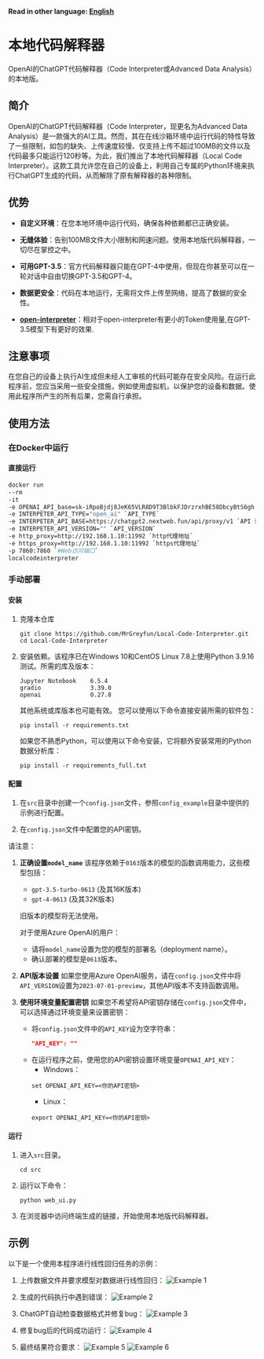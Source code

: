 **Read in other language: [English](README.md)**

# 本地代码解释器
OpenAI的ChatGPT代码解释器（Code Interpreter或Advanced Data Analysis）的本地版。

## 简介

OpenAI的ChatGPT代码解释器（Code Interpreter，现更名为Advanced Data Analysis）是一款强大的AI工具。然而，其在在线沙箱环境中运行代码的特性导致了一些限制，如包的缺失、上传速度较慢、仅支持上传不超过100MB的文件以及代码最多只能运行120秒等。为此，我们推出了本地代码解释器（Local Code Interpreter）。这款工具允许您在自己的设备上，利用自己专属的Python环境来执行ChatGPT生成的代码，从而解除了原有解释器的各种限制。

## 优势

- **自定义环境**：在您本地环境中运行代码，确保各种依赖都已正确安装。

- **无缝体验**：告别100MB文件大小限制和网速问题。使用本地版代码解释器，一切尽在掌控之中。

- **可用GPT-3.5**：官方代码解释器只能在GPT-4中使用，但现在你甚至可以在一轮对话中自由切换GPT-3.5和GPT-4。

- **数据更安全**：代码在本地运行，无需将文件上传至网络，提高了数据的安全性。

- **[open-interpreter](https://github.com/KillianLucas/open-interpreter/tree/main)**：相对于open-interpreter有更小的Token使用量,在GPT-3.5模型下有更好的效果.

## 注意事项
在您自己的设备上执行AI生成但未经人工审核的代码可能存在安全风险。在运行此程序前，您应当采用一些安全措施，例如使用虚拟机，以保护您的设备和数据。使用此程序所产生的所有后果，您需自行承担。

## 使用方法

### 在Docker中运行

#### 直接运行

```bash
docker run  
--rm 
-it  
-e OPENAI_API_base=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 `API key`
-e INTERPETER_API_TYPE="open_ai" `API_TYPE`
-e INTERPETER_API_BASE=https://chatgpt2.nextweb.fun/api/proxy/v1 `API 访问地址`
-e INTERPETER_API_VERSION="" `API_VERSION`
-e http_proxy=http://192.168.1.10:11992 `http代理地址`
-e https_proxy=http://192.168.1.10:11992 `https代理地址`
-p 7860:7860 `#Web访问端口`
localcodeinterpreter
```



### 手动部署

#### 安装

1. 克隆本仓库
   ```shell
   git clone https://github.com/MrGreyfun/Local-Code-Interpreter.git
   cd Local-Code-Interpreter
   ```

2. 安装依赖。该程序已在Windows 10和CentOS Linux 7.8上使用Python 3.9.16测试。所需的库及版本：
   ```text 
   Jupyter Notebook    6.5.4
   gradio              3.39.0
   openai              0.27.8
   ```
   其他系统或库版本也可能有效。
   您可以使用以下命令直接安装所需的软件包：
   ```shell
   pip install -r requirements.txt
   ```
   如果您不熟悉Python，可以使用以下命令安装，它将额外安装常用的Python数据分析库：
   ```shell
   pip install -r requirements_full.txt
   ```
#### 配置

1. 在`src`目录中创建一个`config.json`文件，参照`config_example`目录中提供的示例进行配置。

2. 在`config.json`文件中配置您的API密钥。

请注意：
1. **正确设置`model_name`**
    该程序依赖于`0163`版本的模型的函数调用能力，这些模型包括：
    - `gpt-3.5-turbo-0613` (及其16K版本)
    - `gpt-4-0613` (及其32K版本)

    旧版本的模型将无法使用。

    对于使用Azure OpenAI的用户：
    - 请将`model_name`设置为您的模型的部署名（deployment name）。
    - 确认部署的模型是`0613`版本。

2. **API版本设置**
    如果您使用Azure OpenAI服务，请在`config.json`文件中将`API_VERSION`设置为`2023-07-01-preview`，其他API版本不支持函数调用。

3. **使用环境变量配置密钥**
    如果您不希望将API密钥存储在`config.json`文件中，可以选择通过环境变量来设置密钥：
    - 将`config.json`文件中的`API_KEY`设为空字符串：
        ```json
        "API_KEY": ""
        ```
    - 在运行程序之前，使用您的API密钥设置环境变量`OPENAI_API_KEY`：
        - Windows：
        ```shell
        set OPENAI_API_KEY=<你的API密钥>
        ```
        - Linux：
        ```shell
        export OPENAI_API_KEY=<你的API密钥>
        ```

#### 运行

1. 进入`src`目录。
   ```shell
   cd src
   ```

2. 运行以下命令：
   ```shell
   python web_ui.py
   ```

3. 在浏览器中访问终端生成的链接，开始使用本地版代码解释器。

## 示例

以下是一个使用本程序进行线性回归任务的示例：

1. 上传数据文件并要求模型对数据进行线性回归：
   ![Example 1](example_img/1.jpg)

2. 生成的代码执行中遇到错误：
   ![Example 2](example_img/2.jpg)

3. ChatGPT自动检查数据格式并修复bug：
   ![Example 3](example_img/3.jpg)

4. 修复bug后的代码成功运行：
   ![Example 4](example_img/4.jpg)

5. 最终结果符合要求：
   ![Example 5](example_img/5.jpg)
   ![Example 6](example_img/6.jpg)
